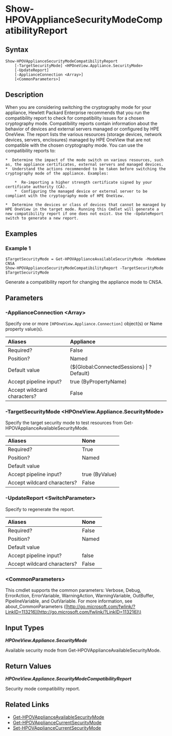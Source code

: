 ﻿---
description: Generate or show security mode compatability report. 
---

# Show-HPOVApplianceSecurityModeCompatibilityReport

## Syntax

```text
Show-HPOVApplianceSecurityModeCompatibilityReport
    [-TargetSecurityMode] <HPOneView.Appliance.SecurityMode>
    [-UpdateReport]
    [-ApplianceConnection <Array>]
    [<CommonParameters>]
```

## Description

When you are considering switching the cryptography mode for your appliance, Hewlett Packard Enterprise recommends that you run the compatibility report to check for compatibility issues for a chosen cryptography mode. Compatibility reports contain information about the behavior of devices and external servers managed or configured by HPE OneView. The report lists the various resources (storage devices, network devices, servers, enclosures) managed by HPE OneView that are not compatible with the chosen cryptography mode. You can use the compatibility reports to:

    *  Determine the impact of the mode switch on various resources, such as, the appliance certificates, external servers and managed devices. 
    *  Understand the actions recommended to be taken before switching the cryptography mode of the appliance. Examples: 

        *  Re-importing a higher strength certificate signed by your certificate authority (CA).
        *  Configuring the managed device or external server to be compliant with the cryptography mode of HPE OneView.

    *  Determine the devices or class of devices that cannot be managed by HPE OneView in the target mode. Running this Cmdlet will generate a new compatibility report if one does not exist. Use the -UpdateReport switch to generate a new report. 

## Examples

###  Example 1 

```text
$TargetSecurityMode = Get-HPOVApplianceAvailableSecurityMode -ModeName CNSA
Show-HPOVApplianceSecurityModeCompatibilityReport -TargetSecurityMode $TargetSecurityMode
```

Generate a compatibility report for changing the appliance mode to CNSA.

## Parameters

### -ApplianceConnection &lt;Array&gt;

Specify one or more `[HPOneView.Appliance.Connection]` object(s) or Name property value(s).

| Aliases | Appliance |
| :--- | :--- |
| Required? | False |
| Position? | Named |
| Default value | (${Global:ConnectedSessions} &vert; ? Default) |
| Accept pipeline input? | true (ByPropertyName) |
| Accept wildcard characters? | False |

### -TargetSecurityMode &lt;HPOneView.Appliance.SecurityMode&gt;

Specify the target security mode to test resources from Get-HPOVApplianceAvailableSecurityMode.

| Aliases | None |
| :--- | :--- |
| Required? | True |
| Position? | Named |
| Default value |  |
| Accept pipeline input? | true (ByValue) |
| Accept wildcard characters? | False |

### -UpdateReport &lt;SwitchParameter&gt;

Specify to regenerate the report.

| Aliases | None |
| :--- | :--- |
| Required? | False |
| Position? | Named |
| Default value |  |
| Accept pipeline input? | false |
| Accept wildcard characters? | False |

### &lt;CommonParameters&gt;

This cmdlet supports the common parameters: Verbose, Debug, ErrorAction, ErrorVariable, WarningAction, WarningVariable, OutBuffer, PipelineVariable, and OutVariable. For more information, see about\_CommonParameters \([http://go.microsoft.com/fwlink/?LinkID=113216](http://go.microsoft.com/fwlink/?LinkID=113216)\)

## Input Types

_**HPOneView.Appliance.SecurityMode**_

Available security mode from Get-HPOVApplianceAvailableSecurityMode.

## Return Values

_**HPOneView.Appliance.SecurityModeCompatibilityReport**_

Security mode compatibility report.

## Related Links

* [Get-HPOVApplianceAvailableSecurityMode](get-hpovapplianceavailablesecuritymode.md)
* [Get-HPOVApplianceCurrentSecurityMode](get-hpovappliancecurrentsecuritymode.md)
* [Set-HPOVApplianceCurrentSecurityMode](set-hpovappliancecurrentsecuritymode.md)
